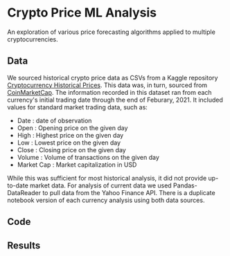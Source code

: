 # Crypto Price ML Analysis
An exploration of various price forecasting algorithms applied to multiple cryptocurrencies.

## Data
We sourced historical crypto price data as CSVs from a Kaggle repository [Cryptocurrency Historical Prices](https://www.kaggle.com/sudalairajkumar/cryptocurrencypricehistory). This data was, in turn, sourced from [CoinMarketCap](https://coinmarketcap.com/). The information recorded in this dataset ran from each currency's initial trading date through the end of Feburary, 2021. It included values for standard market trading data, such as:
- Date : date of observation
- Open : Opening price on the given day
- High : Highest price on the given day
- Low : Lowest price on the given day
- Close : Closing price on the given day
- Volume : Volume of transactions on the given day
- Market Cap : Market capitalization in USD

While this was sufficient for most historical analysis, it did not provide up-to-date market data. For analysis of current data we used Pandas-DataReader to pull data from the Yahoo Finance API. There is a duplicate notebook version of each currency analysis using both data sources.

## Code



## Results